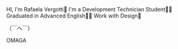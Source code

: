HI, I'm Rafaela Vergotti🤞
I'm a Development Technician Student👩‍💻
Graduated in Advanced English👩‍🎓
Work with Design🖤

（￣へ￣）

OMAGA